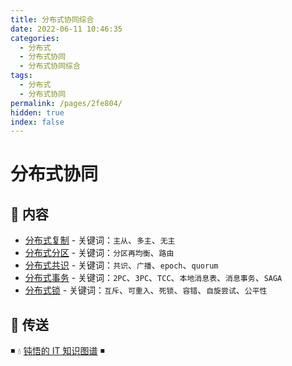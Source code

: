 ```yaml
---
title: 分布式协同综合
date: 2022-06-11 10:46:35
categories:
  - 分布式
  - 分布式协同
  - 分布式协同综合
tags:
  - 分布式
  - 分布式协同
permalink: /pages/2fe804/
hidden: true
index: false
---
```


# 分布式协同

## 📖 内容

- [分布式复制](01.分布式复制.md) - 关键词：`主从`、`多主`、`无主`
- [分布式分区](02.分布式分区.md) - 关键词：`分区再均衡`、`路由`
- [分布式共识](04.分布式共识.md) - 关键词：`共识`、`广播`、`epoch`、`quorum`
- [分布式事务](05.分布式事务) - 关键词：`2PC`、`3PC`、`TCC`、`本地消息表`、`消息事务`、`SAGA`
- [分布式锁](06.分布式锁) - 关键词：`互斥`、`可重入`、`死锁`、`容错`、`自旋尝试`、`公平性`

## 🚪 传送

◾ 💧 [钝悟的 IT 知识图谱](https://dunwu.github.io/waterdrop/) ◾
